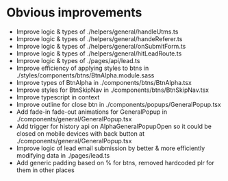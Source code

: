 # Obvious improvements

- Improve logic & types of ./helpers/general/handleUtms.ts
- Improve logic & types of ./helpers/general/handeReferer.ts
- Improve logic & types of ./helpers/general/onSubmitForm.ts
- Improve logic & types of ./helpers/general/hitLeadRoute.ts
- Improve logic & types of ./pages/api/lead.ts
- Improve efficiency of applying styles to btns in ./styles/components/btns/BtnAlpha.module.sass
- Improve types of BtnAlpha in ./components/btns/BtnAlpha.tsx
- Improve styles for BtnSkipNav in ./components/btns/BtnSkipNav.tsx
- Improve typescript in context
- Improve outline for close btn in ./components/popups/GeneralPopup.tsx
- Add fade-in fade-out animations for GeneralPopup in ./components/general/GeneralPopup.tsx
- Add trigger for history api on AlphaGeneralPopupOpen so it could be closed on mobile devices with back button at ./components/general/GeneralPopup.tsx
- Improve logic of lead email submission by better & more efficiently modifying data in ./pages/lead.ts
- Add generic padding based on % for btns, removed hardcoded plr for them in other places
